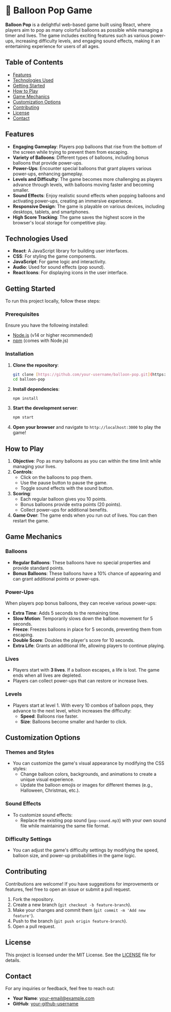 # 🎉 Balloon Pop Game

**Balloon Pop** is a delightful web-based game built using React, where players aim to pop as many colorful balloons as possible while managing a timer and lives. The game includes exciting features such as various power-ups, increasing difficulty levels, and engaging sound effects, making it an entertaining experience for users of all ages.

## Table of Contents

- [Features](#features)
- [Technologies Used](#technologies-used)
- [Getting Started](#getting-started)
- [How to Play](#how-to-play)
- [Game Mechanics](#game-mechanics)
- [Customization Options](#customization-options)
- [Contributing](#contributing)
- [License](#license)
- [Contact](#contact)

## Features

- **Engaging Gameplay**: Players pop balloons that rise from the bottom of the screen while trying to prevent them from escaping.
- **Variety of Balloons**: Different types of balloons, including bonus balloons that provide power-ups.
- **Power-Ups**: Encounter special balloons that grant players various power-ups, enhancing gameplay.
- **Levels and Difficulty**: The game becomes more challenging as players advance through levels, with balloons moving faster and becoming smaller.
- **Sound Effects**: Enjoy realistic sound effects when popping balloons and activating power-ups, creating an immersive experience.
- **Responsive Design**: The game is playable on various devices, including desktops, tablets, and smartphones.
- **High Score Tracking**: The game saves the highest score in the browser's local storage for competitive play.


## Technologies Used

- **React**: A JavaScript library for building user interfaces.
- **CSS**: For styling the game components.
- **JavaScript**: For game logic and interactivity.
- **Audio**: Used for sound effects (pop sound).
- **React Icons**: For displaying icons in the user interface.

## Getting Started

To run this project locally, follow these steps:

### Prerequisites

Ensure you have the following installed:

- [Node.js](https://nodejs.org/) (v14 or higher recommended)
- [npm](https://www.npmjs.com/) (comes with Node.js)

### Installation

1. **Clone the repository**:

   ```bash
   git clone [https://github.com/your-username/balloon-pop.git](https://github.com/chmuhammadasim/BetterAim-React.git)
   cd balloon-pop
   ```

2. **Install dependencies**:

   ```bash
   npm install
   ```

3. **Start the development server**:

   ```bash
   npm start
   ```

4. **Open your browser** and navigate to `http://localhost:3000` to play the game!

## How to Play

1. **Objective**: Pop as many balloons as you can within the time limit while managing your lives.
2. **Controls**:
   - Click on the balloons to pop them.
   - Use the pause button to pause the game.
   - Toggle sound effects with the sound button.
3. **Scoring**: 
   - Each regular balloon gives you 10 points.
   - Bonus balloons provide extra points (20 points).
   - Collect power-ups for additional benefits.
4. **Game Over**: The game ends when you run out of lives. You can then restart the game.

## Game Mechanics

### Balloons

- **Regular Balloons**: These balloons have no special properties and provide standard points.
- **Bonus Balloons**: These balloons have a 10% chance of appearing and can grant additional points or power-ups.

### Power-Ups

When players pop bonus balloons, they can receive various power-ups:

- **Extra Time**: Adds 5 seconds to the remaining time.
- **Slow Motion**: Temporarily slows down the balloon movement for 5 seconds.
- **Freeze**: Freezes balloons in place for 5 seconds, preventing them from escaping.
- **Double Score**: Doubles the player's score for 10 seconds.
- **Extra Life**: Grants an additional life, allowing players to continue playing.

### Lives

- Players start with **3 lives**. If a balloon escapes, a life is lost. The game ends when all lives are depleted.
- Players can collect power-ups that can restore or increase lives.

### Levels

- Players start at level 1. With every 10 combos of balloon pops, they advance to the next level, which increases the difficulty:
  - **Speed**: Balloons rise faster.
  - **Size**: Balloons become smaller and harder to click.

## Customization Options

### Themes and Styles

- You can customize the game's visual appearance by modifying the CSS styles:
  - Change balloon colors, backgrounds, and animations to create a unique visual experience.
  - Update the balloon emojis or images for different themes (e.g., Halloween, Christmas, etc.).

### Sound Effects

- To customize sound effects:
  - Replace the existing pop sound (`pop-sound.mp3`) with your own sound file while maintaining the same file format.

### Difficulty Settings

- You can adjust the game's difficulty settings by modifying the speed, balloon size, and power-up probabilities in the game logic.

## Contributing

Contributions are welcome! If you have suggestions for improvements or features, feel free to open an issue or submit a pull request.

1. Fork the repository.
2. Create a new branch (`git checkout -b feature-branch`).
3. Make your changes and commit them (`git commit -m 'Add new feature'`).
4. Push to the branch (`git push origin feature-branch`).
5. Open a pull request.

## License

This project is licensed under the MIT License. See the [LICENSE](LICENSE) file for details.

## Contact

For any inquiries or feedback, feel free to reach out:

- **Your Name**: [your-email@example.com](mailto:muhammadasimchattha@gmail.com)
- **GitHub**: [your-github-username](https://github.com/chmuhammadasim)
